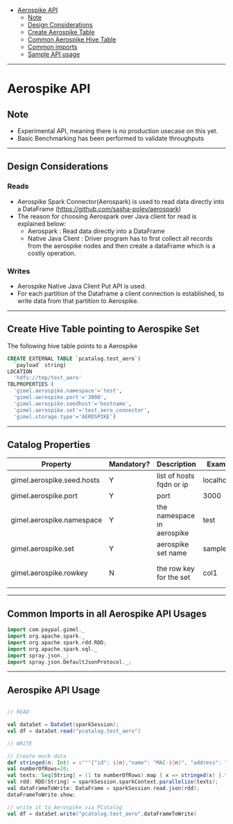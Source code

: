 
* [Aerospike API](#aerospike-api)
  * [Note](#note)
  * [Design Considerations](#design-considerations)
  * [Create Aerospike Table](#create-aerospike-table)
  * [Common Aerospike Hive Table](#create-hive-table-pointing-to-aerospike-set)
  * [Common imports](#common-imports-in-all-aerospike-api-usages)
  * [Sample API usage](#aerospike-api-usage)


--------------------------------------------------------------------------------------------------------------------


# Aerospike API

## Note

* Experimental API, meaning there is no production usecase on this yet.
* Basic Benchmarking has been performed to validate throughputs

--------------------------------------------------------------------------------------------------------------------


## Design Considerations

### Reads

* Aerospike Spark Connector(Aerospark) is used to read data directly into a DataFrame (https://github.com/sasha-polev/aerospark)
* The reason for choosing Aerospark over Java client for read is explained below:
    * Aerospark : Read data directly into a DataFrame
    * Native Java Client : Driver program has to first collect all records from the aerospike nodes and then create a dataFrame which is a costly operation.

### Writes

* Aerospike Native Java Client Put API is used.
* For each partition of the Dataframe a client connection is established, to write data from that partition to Aerospike.

--------------------------------------------------------------------------------------------------------------------

## Create Hive Table pointing to Aerospike Set

The following hive table points to a Aerospike

```sql
CREATE EXTERNAL TABLE `pcatalog.test_aero`(
  `payload` string)
LOCATION
  'hdfs://tmp/test_aero'
TBLPROPERTIES (
  'gimel.aerospike.namespace'='test',
  'gimel.aerospike.port'='3000',
  'gimel.aerospike.seedhost'='hostname',
  'gimel.aerospike.set'='test_aero_connector',
  'gimel.storage.type'='AEROSPIKE')
```

--------------------------------------------------------------------------------------------------------------------

## Catalog Properties


| Property | Mandatory? | Description | Example | Default |
|----------|------------|-------------|------------|-------------------|
| gimel.aerospike.seed.hosts | Y | list of hosts fqdn or ip | localhost | |
| gimel.aerospike.port | Y | port | 3000 | 3000 |
| gimel.aerospike.namespace | Y | the namespace in aerospike | test |  |
| gimel.aerospike.set | Y | aerospike set name | sample_set |  |
| gimel.aerospike.rowkey | N | the row key for the set | col1 | first column in dataframe |


--------------------------------------------------------------------------------------------------------------------


## Common Imports in all Aerospike API Usages

```scala
import com.paypal.gimel._
import org.apache.spark._
import org.apache.spark.rdd.RDD;
import org.apache.spark.sql._
import spray.json._;
import spray.json.DefaultJsonProtocol._;

```


--------------------------------------------------------------------------------------------------------------------


## Aerospike API Usage

```scala

// READ

val dataSet = DataSet(sparkSession);
val df = dataSet.read("pcatalog.test_aero")

// WRITE

// Create mock data
def stringed(n: Int) = s"""{"id": ${n},"name": "MAC-${n}", "address": "MAC-${n+1}", "age": "${n+1}", "company": "MAC-${n}", "designation": "MAC-${n}", "salary": "${n * 10000}" }""";
val numberOfRows=20;
val texts: Seq[String] = (1 to numberOfRows).map { x => stringed(x) }.toSeq;
val rdd: RDD[String] = sparkSession.sparkContext.parallelize(texts);
val dataFrameToWrite: DataFrame = sparkSession.read.json(rdd);
dataFrameToWrite.show;

// write it to Aerospike via PCatalog
val df = dataSet.write("pcatalog.test_aero",dataFrameToWrite)

```
